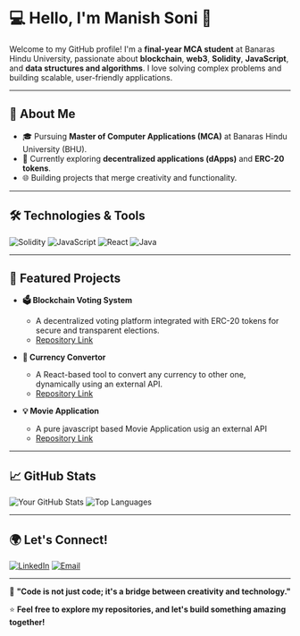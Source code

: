 
# 💻 Hello, I'm Manish Soni 👋

Welcome to my GitHub profile! I'm a **final-year MCA student** at Banaras Hindu University, passionate about **blockchain**, **web3**, **Solidity**, **JavaScript**, and **data structures and algorithms**. I love solving complex problems and building scalable, user-friendly applications.

---

## 🚀 About Me
- 🎓 Pursuing **Master of Computer Applications (MCA)** at Banaras Hindu University (BHU).
- 🔗 Currently exploring **decentralized applications (dApps)** and **ERC-20 tokens**.
- 🌐 Building projects that merge creativity and functionality.

---

## 🛠️ Technologies & Tools

![Solidity](https://img.shields.io/badge/-Solidity-363636?logo=solidity&logoColor=white)
![JavaScript](https://img.shields.io/badge/-JavaScript-F7DF1E?logo=javascript&logoColor=black)
![React](https://img.shields.io/badge/-React-61DAFB?logo=react&logoColor=black)
![Java](https://img.shields.io/badge/-java-61DAFB?logo=java&logoColor=black)

---

## 🌟 Featured Projects
- **🗳️ Blockchain Voting System**
  - A decentralized voting platform integrated with ERC-20 tokens for secure and transparent elections.
  - [Repository Link](https://github.com/manishsoni26/Decentralized-Voting-DApp-with-Token-Integration)

- **📱 Currency Convertor**
  - A React-based tool to convert any currency to other one, dynamically using an external API.
  - [Repository Link](https://github.com/manishsoni26/Currency-Convertor)

- **💡 Movie Application**
  - A pure javascript based Movie Application usig an external API 
  - [Repository Link](https://github.com/manishsoni26/Movie-Application)

---

## 📈 GitHub Stats

![Your GitHub Stats](https://github-readme-stats.vercel.app/api?username=manishsoni26&show_icons=true&theme=radical)
![Top Languages](https://github-readme-stats.vercel.app/api/top-langs/?username=manishsoni26&layout=compact&theme=radical)

---

## 🌍 Let's Connect!

[![LinkedIn](https://img.shields.io/badge/-LinkedIn-blue?logo=linkedin&logoColor=white)](https://linkedin.com/in/manish-soni-0395001b2)
[![Email](https://img.shields.io/badge/-Email-D14836?logo=gmail&logoColor=white)](mailto:manishsoniinps@gmail.com)

---

🎯 **"Code is not just code; it's a bridge between creativity and technology."**

⭐️ **Feel free to explore my repositories, and let's build something amazing together!**


<!--
**manishsoni26/manishsoni26** is a ✨ _special_ ✨ repository because its `README.md` (this file) appears on your GitHub profile.

Here are some ideas to get you started:

- 🔭 I’m currently working on ...
- 🌱 I’m currently learning ...
- 👯 I’m looking to collaborate on ...
- 🤔 I’m looking for help with ...
- 💬 Ask me about ...
- 📫 How to reach me: ...
- 😄 Pronouns: ...
- ⚡ Fun fact: ...
-->
